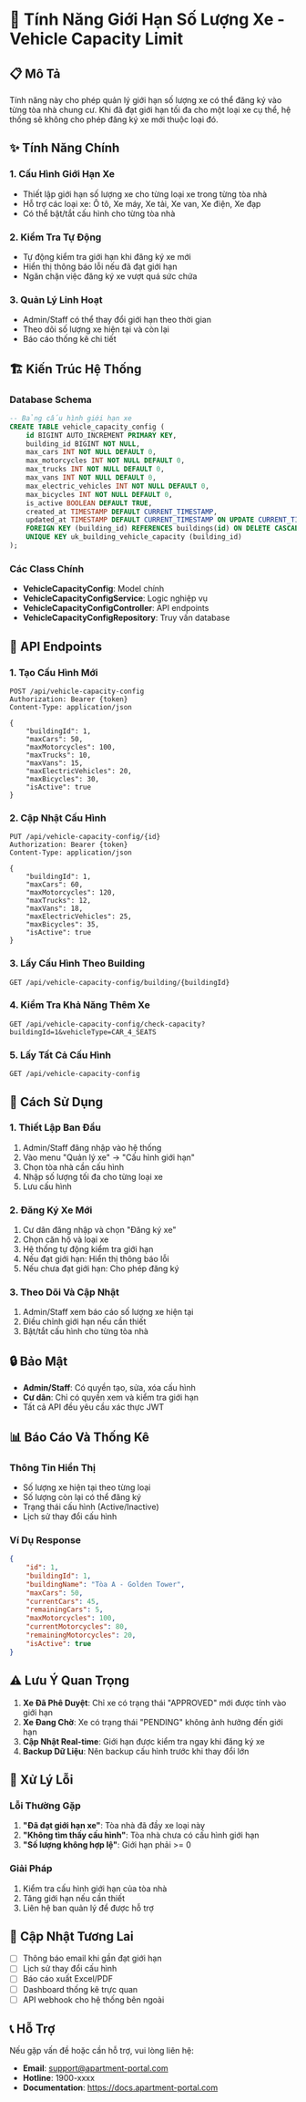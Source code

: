 # 🚗 Tính Năng Giới Hạn Số Lượng Xe - Vehicle Capacity Limit

## 📋 Mô Tả

Tính năng này cho phép quản lý giới hạn số lượng xe có thể đăng ký vào từng tòa nhà chung cư. Khi đã đạt giới hạn tối đa cho một loại xe cụ thể, hệ thống sẽ không cho phép đăng ký xe mới thuộc loại đó.

## ✨ Tính Năng Chính

### 1. **Cấu Hình Giới Hạn Xe**
- Thiết lập giới hạn số lượng xe cho từng loại xe trong từng tòa nhà
- Hỗ trợ các loại xe: Ô tô, Xe máy, Xe tải, Xe van, Xe điện, Xe đạp
- Có thể bật/tắt cấu hình cho từng tòa nhà

### 2. **Kiểm Tra Tự Động**
- Tự động kiểm tra giới hạn khi đăng ký xe mới
- Hiển thị thông báo lỗi nếu đã đạt giới hạn
- Ngăn chặn việc đăng ký xe vượt quá sức chứa

### 3. **Quản Lý Linh Hoạt**
- Admin/Staff có thể thay đổi giới hạn theo thời gian
- Theo dõi số lượng xe hiện tại và còn lại
- Báo cáo thống kê chi tiết

## 🏗️ Kiến Trúc Hệ Thống

### Database Schema
```sql
-- Bảng cấu hình giới hạn xe
CREATE TABLE vehicle_capacity_config (
    id BIGINT AUTO_INCREMENT PRIMARY KEY,
    building_id BIGINT NOT NULL,
    max_cars INT NOT NULL DEFAULT 0,
    max_motorcycles INT NOT NULL DEFAULT 0,
    max_trucks INT NOT NULL DEFAULT 0,
    max_vans INT NOT NULL DEFAULT 0,
    max_electric_vehicles INT NOT NULL DEFAULT 0,
    max_bicycles INT NOT NULL DEFAULT 0,
    is_active BOOLEAN DEFAULT TRUE,
    created_at TIMESTAMP DEFAULT CURRENT_TIMESTAMP,
    updated_at TIMESTAMP DEFAULT CURRENT_TIMESTAMP ON UPDATE CURRENT_TIMESTAMP,
    FOREIGN KEY (building_id) REFERENCES buildings(id) ON DELETE CASCADE,
    UNIQUE KEY uk_building_vehicle_capacity (building_id)
);
```

### Các Class Chính
- **VehicleCapacityConfig**: Model chính
- **VehicleCapacityConfigService**: Logic nghiệp vụ
- **VehicleCapacityConfigController**: API endpoints
- **VehicleCapacityConfigRepository**: Truy vấn database

## 🚀 API Endpoints

### 1. **Tạo Cấu Hình Mới**
```http
POST /api/vehicle-capacity-config
Authorization: Bearer {token}
Content-Type: application/json

{
    "buildingId": 1,
    "maxCars": 50,
    "maxMotorcycles": 100,
    "maxTrucks": 10,
    "maxVans": 15,
    "maxElectricVehicles": 20,
    "maxBicycles": 30,
    "isActive": true
}
```

### 2. **Cập Nhật Cấu Hình**
```http
PUT /api/vehicle-capacity-config/{id}
Authorization: Bearer {token}
Content-Type: application/json

{
    "buildingId": 1,
    "maxCars": 60,
    "maxMotorcycles": 120,
    "maxTrucks": 12,
    "maxVans": 18,
    "maxElectricVehicles": 25,
    "maxBicycles": 35,
    "isActive": true
}
```

### 3. **Lấy Cấu Hình Theo Building**
```http
GET /api/vehicle-capacity-config/building/{buildingId}
```

### 4. **Kiểm Tra Khả Năng Thêm Xe**
```http
GET /api/vehicle-capacity-config/check-capacity?buildingId=1&vehicleType=CAR_4_SEATS
```

### 5. **Lấy Tất Cả Cấu Hình**
```http
GET /api/vehicle-capacity-config
```

## 📱 Cách Sử Dụng

### 1. **Thiết Lập Ban Đầu**
1. Admin/Staff đăng nhập vào hệ thống
2. Vào menu "Quản lý xe" → "Cấu hình giới hạn"
3. Chọn tòa nhà cần cấu hình
4. Nhập số lượng tối đa cho từng loại xe
5. Lưu cấu hình

### 2. **Đăng Ký Xe Mới**
1. Cư dân đăng nhập và chọn "Đăng ký xe"
2. Chọn căn hộ và loại xe
3. Hệ thống tự động kiểm tra giới hạn
4. Nếu đạt giới hạn: Hiển thị thông báo lỗi
5. Nếu chưa đạt giới hạn: Cho phép đăng ký

### 3. **Theo Dõi Và Cập Nhật**
1. Admin/Staff xem báo cáo số lượng xe hiện tại
2. Điều chỉnh giới hạn nếu cần thiết
3. Bật/tắt cấu hình cho từng tòa nhà

## 🔒 Bảo Mật

- **Admin/Staff**: Có quyền tạo, sửa, xóa cấu hình
- **Cư dân**: Chỉ có quyền xem và kiểm tra giới hạn
- Tất cả API đều yêu cầu xác thực JWT

## 📊 Báo Cáo Và Thống Kê

### Thông Tin Hiển Thị
- Số lượng xe hiện tại theo từng loại
- Số lượng còn lại có thể đăng ký
- Trạng thái cấu hình (Active/Inactive)
- Lịch sử thay đổi cấu hình

### Ví Dụ Response
```json
{
    "id": 1,
    "buildingId": 1,
    "buildingName": "Tòa A - Golden Tower",
    "maxCars": 50,
    "currentCars": 45,
    "remainingCars": 5,
    "maxMotorcycles": 100,
    "currentMotorcycles": 80,
    "remainingMotorcycles": 20,
    "isActive": true
}
```

## ⚠️ Lưu Ý Quan Trọng

1. **Xe Đã Phê Duyệt**: Chỉ xe có trạng thái "APPROVED" mới được tính vào giới hạn
2. **Xe Đang Chờ**: Xe có trạng thái "PENDING" không ảnh hưởng đến giới hạn
3. **Cập Nhật Real-time**: Giới hạn được kiểm tra ngay khi đăng ký xe
4. **Backup Dữ Liệu**: Nên backup cấu hình trước khi thay đổi lớn

## 🐛 Xử Lý Lỗi

### Lỗi Thường Gặp
1. **"Đã đạt giới hạn xe"**: Tòa nhà đã đầy xe loại này
2. **"Không tìm thấy cấu hình"**: Tòa nhà chưa có cấu hình giới hạn
3. **"Số lượng không hợp lệ"**: Giới hạn phải >= 0

### Giải Pháp
1. Kiểm tra cấu hình giới hạn của tòa nhà
2. Tăng giới hạn nếu cần thiết
3. Liên hệ ban quản lý để được hỗ trợ

## 🔄 Cập Nhật Tương Lai

- [ ] Thông báo email khi gần đạt giới hạn
- [ ] Lịch sử thay đổi cấu hình
- [ ] Báo cáo xuất Excel/PDF
- [ ] Dashboard thống kê trực quan
- [ ] API webhook cho hệ thống bên ngoài

## 📞 Hỗ Trợ

Nếu gặp vấn đề hoặc cần hỗ trợ, vui lòng liên hệ:
- **Email**: support@apartment-portal.com
- **Hotline**: 1900-xxxx
- **Documentation**: https://docs.apartment-portal.com
